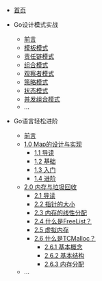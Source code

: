 * [首页](/)
* Go设计模式实战

  * [前言](patterns/)
  * [模板模式](patterns/template)
  * [责任链模式](patterns/responsiblity)
  * [组合模式](patterns/component)
  * [观察者模式](patterns/observor)
  * [策略模式](patterns/strategy)
  * [状态模式](patterns/state)
  * [并发组合模式](patterns/concurrency-component)
  * ...

* Go语言轻松进阶
  * [前言](kernal/)
  * [1.0 Map的设计与实现](kernal/map)
    * [1.1 导读](kernal/map?id=收益)
    * [1.2 基础](/kernal/map?id=简单看看一般map的实现思路)
    * [1.3 入门](/kernal/map?id=go语言里map的实现思路入门程度)
    * [1.4 进阶](/kernal/map?id=go语言里map的实现思路熟悉程度)
  * [2.0 内存与垃圾回收](kernal/memory)
    * [2.1 导读](kernal/memory?id=导读)
    * [2.2 指针的大小](kernal/memory-pointer)
    * [2.3 内存的线性分配](kernal/tcmalloc?id=内存的线性分配)
    * [2.4 什么是FreeList？](kernal/tcmalloc?id=什么是freelist？)
    * [2.5 虚拟内存](kernal/tcmalloc?id=虚拟内存)
    * [2.6 什么是TCMalloc？](kernal/tcmalloc?id=什么是tcmalloc？)
      * [2.6.1 基本概念](kernal/tcmalloc?id=TCMalloc中的五个基本概念)
      * [2.6.2 基本结构](kernal/tcmalloc?id=解密Tcmalloc的基本结构)
      * [2.6.3 内存分配](kernal/tcmalloc?id=解密Tcmalloc的内存分配过程)
  * ...